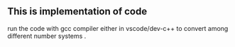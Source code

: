 ## This is implementation of code

run the code with gcc compiler either in vscode/dev-c++ to convert among different number systems
.
